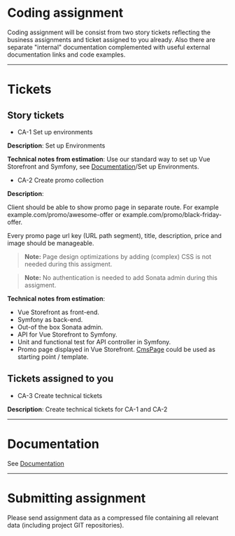 # Coding assignment
Coding assignment will be consist from two story tickets reflecting the
business assignments and ticket assigned to you already.
Also there are separate "internal" documentation complemented with
useful external documentation links and code examples.

***

# Tickets
## Story tickets
* CA-1 Set up environments

**Description**:
Set up Environments

**Technical notes from estimation**:
Use our standard way to set up Vue Storefront and Symfony,
see [Documentation](Documentation.md)/Set up Environments.

* CA-2 Create promo collection

**Description**:

Client should be able to show promo page in separate route. For example
example.com/promo/awesome-offer or example.com/promo/black-friday-offer.

Every promo page url key (URL path segment), title, description, price
and image should be manageable.

> **Note:** Page design optimizations by adding (complex) CSS is not
needed during this assigment.

> **Note:** No authentication is needed to add Sonata admin during
this assigment.

**Technical notes from estimation**:
* Vue Storefront as front-end.
* Symfony as back-end.
* Out-of the box Sonata admin.
* API for Vue Storefront to Symfony.
* Unit and functional test for API controller in Symfony.
* Promo page displayed in Vue Storefront.
[CmsPage](https://github.com/DivanteLtd/vue-storefront/blob/master/src/themes/default/pages/CmsPage.vue)
could be used as starting point / template.

## Tickets assigned to you
* CA-3 Create technical tickets

**Description**:
Create technical tickets for CA-1 and CA-2

***

# Documentation
See [Documentation](Documentation.md)

***

# Submitting assignment
Please send assignment data as a compressed file containing all relevant
data (including project GIT repositories).